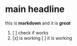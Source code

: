 # main headline

this is **markdown** and it is ***great***

1. [ ] check if works
2. [x] is working
[ ] it is working

